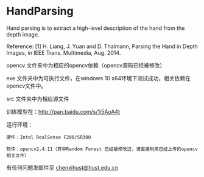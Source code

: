 # HandParsing
Hand parsing is to extract a high-level description of the hand from the depth image.



Reference:
[1] H. Liang, J. Yuan and D. Thalmann, Parsing the Hand in Depth Images, in IEEE Trans. Multimedia, Aug. 2014.

opencv 文件夹中为相应的opencv依赖（opencv源码已经被修改）

exe 文件夹中为可执行文件，在windows 10 x64环境下测试成功，相关依赖在opencv文件中。

src 文件夹中为相应源文件


训练模型在：http://pan.baidu.com/s/1i5AoA4t 

运行环境：

    硬件：Intel RealSense F200/SR300

    软件：opencv2.4.11（其中Random Forest 已经被修改过，请直接利用已经上传的opencv相关文件）
        
有任何问题发邮件至 chenxihust@hust.edu.cn

